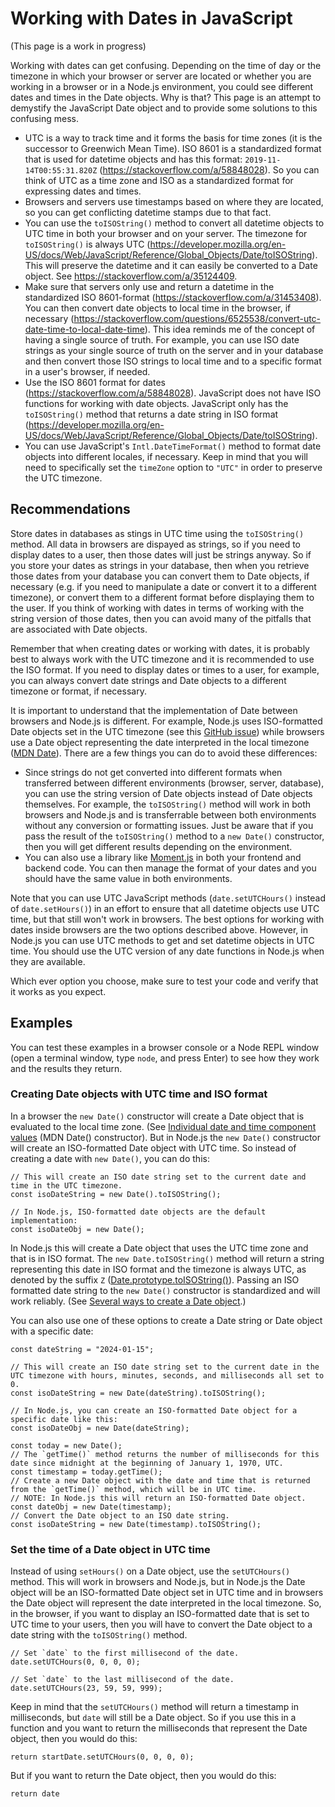 # Working with Dates in JavaScript

(This page is a work in progress)

Working with dates can get confusing. Depending on the time of day or the timezone in which your browser or server are located or whether you are working in a browser or in a Node.js environment, you could see different dates and times in the Date objects. Why is that? This page is an attempt to demystify the JavaScript Date object and to provide some solutions to this confusing mess.

* UTC is a way to track time and it forms the basis for time zones (it is the successor to Greenwich Mean Time). ISO 8601 is a standardized format that is used for datetime objects and has this format: `2019-11-14T00:55:31.820Z` (https://stackoverflow.com/a/58848028). So you can think of UTC as a time zone and ISO as a standardized format for expressing dates and times.
* Browsers and servers use timestamps based on where they are located, so you can get conflicting datetime stamps due to that fact.
* You can use the `toISOString()` method to convert all datetime objects to UTC time in both your browser and on your server. The timezone for `toISOString()` is always UTC (https://developer.mozilla.org/en-US/docs/Web/JavaScript/Reference/Global_Objects/Date/toISOString). This will preserve the datetime and it can easily be converted to a Date object. See https://stackoverflow.com/a/35124409.
* Make sure that servers only use and return a datetime in the standardized ISO 8601-format (https://stackoverflow.com/a/31453408). You can then convert date objects to local time in the browser, if necessary (https://stackoverflow.com/questions/6525538/convert-utc-date-time-to-local-date-time). This idea reminds me of the concept of having a single source of truth. For example, you can use ISO date strings as your single source of truth on the server and in your database and then convert those ISO strings to local time and to a specific format in a user's browser, if needed.
* Use the ISO 8601 format for dates (https://stackoverflow.com/a/58848028). JavaScript does not have ISO functions for working with date objects. JavaScript only has the `toISOString()` method that returns a date string in ISO format (https://developer.mozilla.org/en-US/docs/Web/JavaScript/Reference/Global_Objects/Date/toISOString).
* You can use JavaScript's `Intl.DateTimeFormat()` method to format date objects into different locales, if necessary. Keep in mind that you will need to specifically set the `timeZone` option to `"UTC"` in order to preserve the UTC timezone.

## Recommendations

Store dates in databases as stings in UTC time using the `toISOString()` method. All data in browsers are dispayed as strings, so if you need to display dates to a user, then those dates will just be strings anyway. So if you store your dates as strings in your database, then when you retrieve those dates from your database you can convert them to Date objects, if necessary (e.g. if you need to manipulate a date or convert it to a different timezone), or convert them to a different format before displaying them to the user. If you think of working with dates in terms of working with the string version of those dates, then you can avoid many of the pitfalls that are associated with Date objects.

Remember that when creating dates or working with dates, it is probably best to always work with the UTC timezone and it is recommended to use the ISO format. If you need to display dates or times to a user, for example, you can always convert date strings and Date objects to a different timezone or format, if necessary.

It is important to understand that the implementation of Date between browsers and Node.js is different. For example, Node.js uses ISO-formatted Date objects set in the UTC timezone (see this [GitHub issue](https://github.com/nodejs/node/issues/9805#issuecomment-266484974)) while browsers use a Date object representing the date interpreted in the local timezone ([MDN Date](https://developer.mozilla.org/en-US/docs/Web/JavaScript/Reference/Global_Objects/Date)). There are a few things you can do to avoid these differences:

* Since strings do not get converted into different formats when transferred between different environments (browser, server, database), you can use the string version of Date objects instead of Date objects themselves. For example, the `toISOString()` method will work in both browsers and Node.js and is transferrable between both environments without any conversion or formatting issues. Just be aware that if you pass the result of the `toISOString()` method to a `new Date()` constructor, then you will get different results depending on the environment. 
* You can also use a library like [Moment.js](https://momentjs.com/) in both your frontend and backend code. You can then manage the format of your dates and you should have the same value in both environments.

Note that you can use UTC JavaScript methods (`date.setUTCHours()` instead of `date.setHours()`) in an effort to ensure that all datetime objects use UTC time, but that still won't work in browsers. The best options for working with dates inside browsers are the two options described above. However, in Node.js you can use UTC methods to get and set datetime objects in UTC time. You should use the UTC version of any date functions in Node.js when they are available.

Which ever option you choose, make sure to test your code and verify that it works as you expect.


## Examples

You can test these examples in a browser console or a Node REPL window (open a terminal window, type `node`, and press Enter) to see how they work and the results they return.


### Creating Date objects with UTC time and ISO format

In a browser the `new Date()` constructor will create a Date object that is evaluated to the local time zone. (See [Individual date and time component values](https://developer.mozilla.org/en-US/docs/Web/JavaScript/Reference/Global_Objects/Date/Date#individual_date_and_time_component_values) (MDN Date() constructor). But in Node.js the `new Date()` constructor will create an ISO-formatted Date object with UTC time. So instead of creating a date with `new Date()`, you can do this:

```
// This will create an ISO date string set to the current date and time in the UTC timezone. 
const isoDateString = new Date().toISOString();

// In Node.js, ISO-formatted date objects are the default implementation:
const isoDateObj = new Date();
```


In Node.js this will create a Date object that uses the UTC time zone and that is in ISO format. The `new Date.toISOString()` method will return a string representing this date in ISO format and the timezone is always UTC, as denoted by the suffix `Z` ([Date.prototype.toISOString()](https://developer.mozilla.org/en-US/docs/Web/JavaScript/Reference/Global_Objects/Date/toISOString)). Passing an ISO formatted date string to the `new Date()` constructor is standardized and will work reliably. (See [Several ways to create a Date object](https://developer.mozilla.org/en-US/docs/Web/JavaScript/Reference/Global_Objects/Date/Date#several_ways_to_create_a_date_object).)

You can also use one of these options to create a Date string or Date object with a specific date:

```
const dateString = "2024-01-15";

// This will create an ISO date string set to the current date in the UTC timezone with hours, minutes, seconds, and milliseconds all set to 0.
const isoDateString = new Date(dateString).toISOString();

// In Node.js, you can create an ISO-formatted Date object for a specific date like this:
const isoDateObj = new Date(dateString);
```

```
const today = new Date();
// The `getTime()` method returns the number of milliseconds for this date since midnight at the beginning of January 1, 1970, UTC.
const timestamp = today.getTime();
// Create a new Date object with the date and time that is returned from the `getTime()` method, which will be in UTC time.
// NOTE: In Node.js this will return an ISO-formatted Date object.
const dateObj = new Date(timestamp);
// Convert the Date object to an ISO date string.
const isoDateString = new Date(timestamp).toISOString();
```


### Set the time of a Date object in UTC time

Instead of using `setHours()` on a Date object, use the `setUTCHours()` method. This will work in browsers and Node.js, but in Node.js the Date object will be an ISO-formatted Date object set in UTC time and in browsers the Date object will represent the date interpreted in the local timezone. So, in the browser, if you want to display an ISO-formatted date that is set to UTC time to your users, then you will have to convert the Date object to a date string with the `toISOString()` method.

```
// Set `date` to the first millisecond of the date.
date.setUTCHours(0, 0, 0, 0);

// Set `date` to the last millisecond of the date.
date.setUTCHours(23, 59, 59, 999);
```

Keep in mind that the `setUTCHours()` method will return a timestamp in milliseconds, but `date` will still be a Date object. So if you use this in a function and you want to return the milliseconds that represent the Date object, then you would do this: 

```
return startDate.setUTCHours(0, 0, 0, 0);
```

But if you want to return the Date object, then you would do this:

```
return date
```
